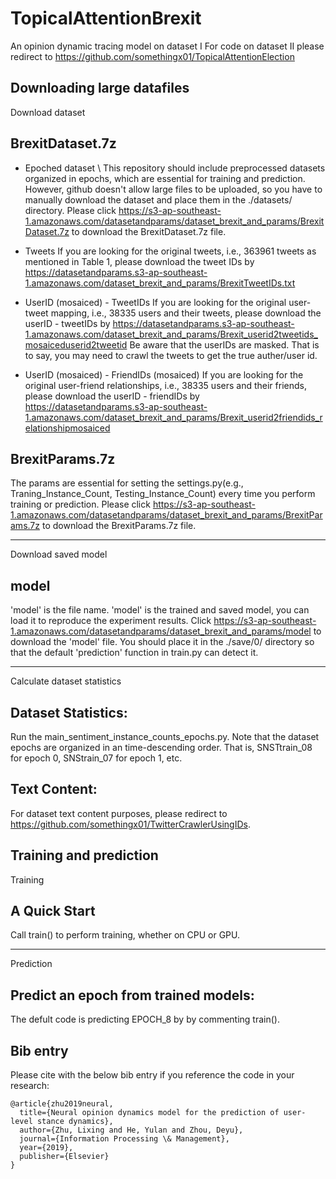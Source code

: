# TopicalAttentionBrexit
An opinion dynamic tracing model on dataset I
For code on dataset II please redirect to https://github.com/somethingx01/TopicalAttentionElection

Downloading large datafiles
-------------
Download dataset

## BrexitDataset.7z

* Epoched dataset \\ 
This repository should include preprocessed datasets organized in epochs, which are essential for training and prediction. However, github doesn't allow large files to be uploaded, so you have to manually download the dataset and place them in the ./datasets/ directory. Please click https://s3-ap-southeast-1.amazonaws.com/datasetandparams/dataset_brexit_and_params/BrexitDataset.7z to download the BrexitDataset.7z file.

* Tweets
If you are looking for the original tweets, i.e., 363961 tweets as mentioned in Table 1, please download the tweet IDs by https://datasetandparams.s3-ap-southeast-1.amazonaws.com/dataset_brexit_and_params/BrexitTweetIDs.txt

* UserID (mosaiced) - TweetIDs
If you are looking for the original user-tweet mapping, i.e., 38335 users and their tweets, please download the userID - tweetIDs by https://datasetandparams.s3-ap-southeast-1.amazonaws.com/dataset_brexit_and_params/Brexit_userid2tweetids_mosaiceduserid2tweetid Be aware that the userIDs are masked. That is to say, you may need to crawl the tweets to get the true auther/user id. 

* UserID (mosaiced) - FriendIDs (mosaiced)
If you are looking for the original user-friend relationships, i.e., 38335 users and their friends, please download the userID - friendIDs by https://datasetandparams.s3-ap-southeast-1.amazonaws.com/dataset_brexit_and_params/Brexit_userid2friendids_relationshipmosaiced

## BrexitParams.7z
The params are essential for setting the settings.py(e.g., Traning_Instance_Count, Testing_Instance_Count) every time you perform training or prediction. Please click https://s3-ap-southeast-1.amazonaws.com/datasetandparams/dataset_brexit_and_params/BrexitParams.7z to download the BrexitParams.7z file.

-------------
Download saved model

## model
'model' is the file name. 'model' is the trained and saved model, you can load it to reproduce the experiment results. Click https://s3-ap-southeast-1.amazonaws.com/datasetandparams/dataset_brexit_and_params/model to download the 'model' file. You should place it in the ./save/0/ directory so that the default 'prediction' function in train.py can detect it. 

-------------
Calculate dataset statistics

## Dataset Statistics:
Run the main_sentiment_instance_counts_epochs.py. Note that the dataset epochs are organized in an time-descending order. That is, SNSTtrain_08 for epoch 0, SNStrain_07 for epoch 1, etc.

## Text Content:
For dataset text content purposes, please redirect to https://github.com/somethingx01/TwitterCrawlerUsingIDs.

Training and prediction
-------------
Training

## A Quick Start
Call train() to perform training, whether on CPU or GPU.
<!--- # "If your machine is not eligible for a training (CUDA 7.0+ with 8G+GPURAM, 100G RAM), then loading a trained model ( by commenting call train() and perform training, whether on CPU or GPU. --->

-------------
Prediction

## Predict an epoch from trained models:
The defult code is predicting EPOCH_8 by by commenting train().

Bib entry
-------------
Please cite with the below bib entry if you reference the code in your research:
```
@article{zhu2019neural,
  title={Neural opinion dynamics model for the prediction of user-level stance dynamics},
  author={Zhu, Lixing and He, Yulan and Zhou, Deyu},
  journal={Information Processing \& Management},
  year={2019},
  publisher={Elsevier}
}
```
